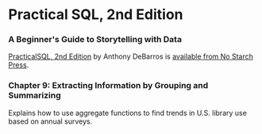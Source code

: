# Practical SQL, 2nd Edition
### A Beginner's Guide to Storytelling with Data

[PracticalSQL, 2nd Edition](https://nostarch.com/practical-sql-2nd-edition/) by Anthony DeBarros is [available from No Starch Press](https://nostarch.com/practical-sql-2nd-edition/).

### Chapter 9: Extracting Information by Grouping and Summarizing

Explains how to use aggregate functions to find trends in U.S. library use based on annual surveys.
